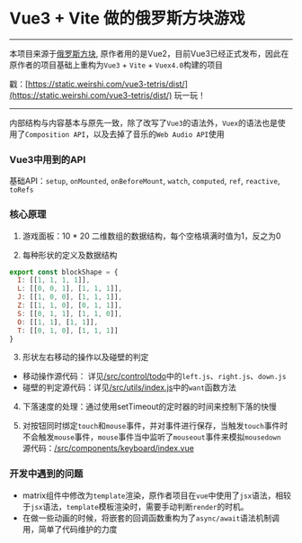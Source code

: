 # Vue3 + Vite 做的俄罗斯方块游戏

----
本项目来源于[俄罗斯方块](https://github.com/Binaryify/vue-tetris), 原作者用的是Vue2，目前Vue3已经正式发布，因此在原作者的项目基础上重构为`Vue3` + `Vite` + `Vuex4.0`构建的项目

戳：[https://static.weirshi.com/vue3-tetris/dist/](https://static.weirshi.com/vue3-tetris/dist/) 玩一玩！

----


内部结构与内容基本与原先一致，除了改写了`Vue3`的语法外，`Vuex`的语法也是使用了`Composition API`，以及去掉了音乐的`Web Audio API`使用

### Vue3中用到的API
基础API：`setup`, `onMounted`, `onBeforeMount`, `watch`, `computed`, `ref`, `reactive`, `toRefs`


### 核心原理

1. 游戏面板：10 * 20 二维数组的数据结构，每个空格填满时值为1，反之为0

2. 每种形状的定义及数据结构
```js
export const blockShape = {
  I: [[1, 1, 1, 1]],
  L: [[0, 0, 1], [1, 1, 1]],
  J: [[1, 0, 0], [1, 1, 1]],
  Z: [[1, 1, 0], [0, 1, 1]],
  S: [[0, 1, 1], [1, 1, 0]],
  O: [[1, 1], [1, 1]],
  T: [[0, 1, 0], [1, 1, 1]]
}
```

3. 形状左右移动的操作以及碰壁的判定
  - 移动操作源代码： 详见[/src/control/todo](https://github.com/WeirShi/vue3-tetris/tree/main/src/control/todo)中的`left.js`、`right.js`、`down.js`
  - 碰壁的判定源代码：详见[/src/utils/index.js](https://github.com/WeirShi/vue3-tetris/blob/main/src/utils/index.js)中的`want`函数方法

4. 下落速度的处理：通过使用setTimeout的定时器的时间来控制下落的快慢

5. 对按钮同时绑定`touch`和`mouse`事件，并对事件进行保存，当触发`touch`事件时不会触发`mouse`事件，`mouse`事件当中监听了`mouseout`事件来模拟`mousedown`    
源代码：[/src/components/keyboard/index.vue](https://github.com/WeirShi/vue3-tetris/blob/main/src/components/keyboard/index.vue)

### 开发中遇到的问题
- matrix组件中修改为`template`渲染，原作者项目在`vue`中使用了`jsx`语法，相较于`jsx`语法，`template`模板渲染时，需要手动判断`render`的时机。   
- 在做一些动画的时候，将嵌套的回调函数重构为了`async/await`语法机制调用，简单了代码维护的力度 
